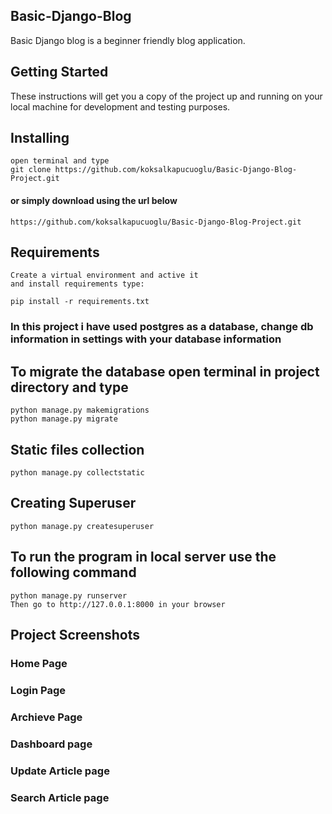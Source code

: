 ## Basic-Django-Blog
Basic Django blog is a beginner friendly blog application. 

## Getting Started
These instructions will get you a copy of the project up and running on your local machine for development and testing purposes.

## Installing
```
open terminal and type
git clone https://github.com/koksalkapucuoglu/Basic-Django-Blog-Project.git
```

#### or simply download using the url below
```
https://github.com/koksalkapucuoglu/Basic-Django-Blog-Project.git
```

## Requirements
```
Create a virtual environment and active it
and install requirements type:

pip install -r requirements.txt
```

### In this project i have used postgres as a database, change db information in settings with your database information
## To migrate the database open terminal in project directory and type
```
python manage.py makemigrations
python manage.py migrate
```

## Static files collection
```
python manage.py collectstatic
```

## Creating Superuser
```
python manage.py createsuperuser
```


## To run the program in local server use the following command
```
python manage.py runserver
Then go to http://127.0.0.1:8000 in your browser
```

## Project Screenshots


### Home Page


### Login Page


### Archieve Page


### Dashboard page


### Update Article page


### Search Article page

